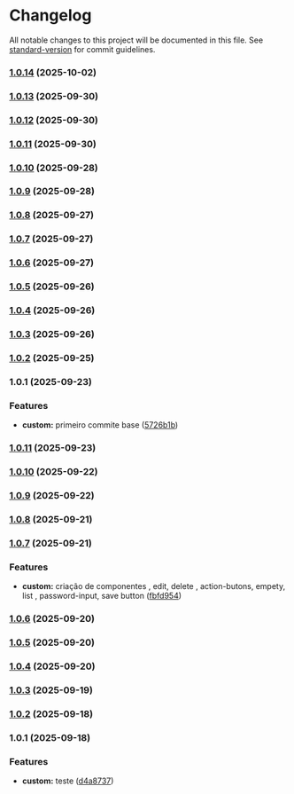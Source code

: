 # Changelog

All notable changes to this project will be documented in this file. See [standard-version](https://github.com/conventional-changelog/standard-version) for commit guidelines.

### [1.0.14](https://github.com/paulorogeriopb/laravel_octane_modelo_base_tenant_single/compare/v1.0.13...v1.0.14) (2025-10-02)

### [1.0.13](https://github.com/paulorogeriopb/laravel_octane_modelo_base_tenant_single/compare/v1.0.12...v1.0.13) (2025-09-30)

### [1.0.12](https://github.com/paulorogeriopb/laravel_octane_modelo_base_tenant_single/compare/v1.0.11...v1.0.12) (2025-09-30)

### [1.0.11](https://github.com/paulorogeriopb/laravel_octane_modelo_base_tenant_single/compare/v1.0.10...v1.0.11) (2025-09-30)

### [1.0.10](https://github.com/paulorogeriopb/laravel_octane_modelo_base_tenant_single/compare/v1.0.9...v1.0.10) (2025-09-28)

### [1.0.9](https://github.com/paulorogeriopb/laravel_octane_modelo_base_tenant_single/compare/v1.0.8...v1.0.9) (2025-09-28)

### [1.0.8](https://github.com/paulorogeriopb/laravel_octane_modelo_base_tenant_single/compare/v1.0.7...v1.0.8) (2025-09-27)

### [1.0.7](https://github.com/paulorogeriopb/laravel_octane_modelo_base_tenant_single/compare/v1.0.6...v1.0.7) (2025-09-27)

### [1.0.6](https://github.com/paulorogeriopb/laravel_octane_modelo_base_tenant_single/compare/v1.0.5...v1.0.6) (2025-09-27)

### [1.0.5](https://github.com/paulorogeriopb/laravel_octane_modelo_base_tenant_single/compare/v1.0.4...v1.0.5) (2025-09-26)

### [1.0.4](https://github.com/paulorogeriopb/laravel_octane_modelo_base_tenant_single/compare/v1.0.3...v1.0.4) (2025-09-26)

### [1.0.3](https://github.com/paulorogeriopb/laravel_octane_modelo_base_tenant_single/compare/v1.0.2...v1.0.3) (2025-09-26)

### [1.0.2](https://github.com/paulorogeriopb/laravel_octane_modelo_base_tenant_single/compare/v1.0.1...v1.0.2) (2025-09-25)

### 1.0.1 (2025-09-23)


### Features

* **custom:** primeiro commite base ([5726b1b](https://github.com/paulorogeriopb/laravel_octane_modelo_base_tenant_single/commit/5726b1b675fd4dad9f266e2e0aa360d8418cb374))

### [1.0.11](https://github.com/paulorogeriopb/laravel_octane_modelo_base/compare/v1.0.10...v1.0.11) (2025-09-23)

### [1.0.10](https://github.com/paulorogeriopb/laravel_octane_modelo_base/compare/v1.0.9...v1.0.10) (2025-09-22)

### [1.0.9](https://github.com/paulorogeriopb/laravel_octane_modelo_base/compare/v1.0.8...v1.0.9) (2025-09-22)

### [1.0.8](https://github.com/paulorogeriopb/laravel_octane_modelo_base/compare/v1.0.7...v1.0.8) (2025-09-21)

### [1.0.7](https://github.com/paulorogeriopb/laravel_octane_modelo_base/compare/v1.0.6...v1.0.7) (2025-09-21)


### Features

* **custom:** criação de componentes , edit, delete , action-butons, empety, list , password-input, save button ([fbfd954](https://github.com/paulorogeriopb/laravel_octane_modelo_base/commit/fbfd9541d1b85d5f3cefa14791afd3907cae7e9b))

### [1.0.6](https://github.com/paulorogeriopb/laravel_octane_modelo_base/compare/v1.0.5...v1.0.6) (2025-09-20)

### [1.0.5](https://github.com/paulorogeriopb/laravel_octane_modelo_base/compare/v1.0.4...v1.0.5) (2025-09-20)

### [1.0.4](https://github.com/paulorogeriopb/laravel_octane_modelo_base/compare/v1.0.3...v1.0.4) (2025-09-20)

### [1.0.3](https://github.com/paulorogeriopb/laravel_octane_modelo_base/compare/v1.0.2...v1.0.3) (2025-09-19)

### [1.0.2](https://github.com/paulorogeriopb/laravel_octane_modelo_base/compare/v1.0.1...v1.0.2) (2025-09-18)

### 1.0.1 (2025-09-18)


### Features

* **custom:** teste ([d4a8737](https://github.com/paulorogeriopb/laravel_octane_modelo_base/commit/d4a873719b0c44a3cd813be61d6e3765c253da91))
